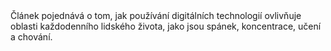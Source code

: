 
<script async src="http://msue.anr.msu.edu/news/digital_technology_and_mental_health" charset="UTF-8"></script> Článek pojednává o tom, jak používání digitálních technologií ovlivňuje oblasti každodenního lidského života, jako jsou spánek, koncentrace, učení a chování.